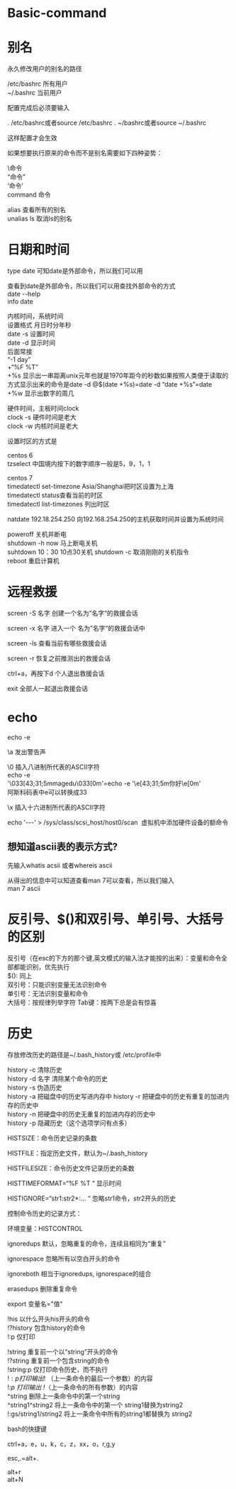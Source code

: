 # Basic-command
# __别名__  
 
永久修改用户的别名的路径  

/etc/bashrc   所有用户  
~/.bashrc     当前用户 

配置完成后必须要输入  

. /etc/bashrc或者source /etc/bashrc
. ~/bashrc或者source ~/.bashrc  

这样配置才会生效  

如果想要执行原来的命令而不是别名需要如下四种姿势：  

\命令  
“命令”  
‘命令’  
command  命令


alias  查看所有的别名  
unalias ls  取消ls的别名  

# __日期和时间__

type date  可知date是外部命令，所以我们可以用

查看到date是外部命令，所以我们可以用查找外部命令的方式  
date --help  
info date  

内核时间，系统时间    
设置格式  月日时分年秒  
date -s  设置时间  
date -d  显示时间  
后面常接  
“-1 day”  
+“%F %T”  
+%s  显示出一串距离unix元年也就是1970年距今的秒数如果按照人类便于读取的方式显示出来的命令是date -d @$(date +%s)=date -d “date +%s”=date  
+%w  显示出数字的周几

硬件时间，主板时间clock  
clock -s 硬件时间是老大  
clock -w 内核时间是老大  
  
设置时区的方式是    

centos 6  
tzselect 中国境内按下的数字顺序一般是5，9，1，1  

centos 7  
timedatectl set-timezone Asia/Shanghai把时区设置为上海  
timedatectl status查看当前的时区  
timedatectl list-timezones  列出时区

natdate 192.18.254.250  向192.168.254.250的主机获取时间并设置为系统时间   


poweroff 关机并断电  
shutdown -h now 马上断电关机   
suhtdown 10：30  10点30关机 
shutdown -c 取消刚刚的关机指令  
reboot  重启计算机


# __远程救援__  

screen -S 名字  创建一个名为”名字“的救援会话  

screen -x 名字   进入一个 名为”名字“的救援会话中  

screen -ls  查看当前有哪些救援会话   

screen -r  恢复之前推测出的救援会话  

ctrl+a，再按下d   个人退出救援会话  

exit   全部人一起退出救援会话  

# __echo__  

echo -e 

\a   发出警告声   

\0   插入八进制所代表的ASCII字符   
  echo -e   
'\033[43;31;5mmagedu\033[0m'=echo -e '\e[43;31;5m你好\e[0m'  
阿斯科码表中e可以转换成33

\x  插入十六进制所代表的ASCII字符  

echo '---' > /sys/class/scsi_host/host0/scan  虚拟机中添加硬件设备的额命令

## __想知道ascii表的表示方式?__  
先输入whatis acsii 或者whereis ascii

从得出的信息中可以知道查看man 7可以查看，所以我们输入  
man 7 ascii 

# __反引号、$()和双引号、单引号、大括号的区别__

反引号（在esc的下方的那个键,英文模式的输入法才能按的出来）：变量和命令全部都能识别，优先执行  
$(): 同上  
双引号：只能识别变量无法识别命令  
单引号：无法识别变量和命令  
大括号：按规律列举字符
Tab键：按两下总是会有惊喜  

# __历史__  
存放修改历史的路径是~/.bash_history或 /etc/profile中

history -c 清除历史  
history -d 名字  清除某个命令的历史   
history -s 伪造历史      
history -a  把磁盘中的历史写进内存中
history -r  把硬盘中的历史有重复的加进内存的历史中  
history -n 把硬盘中的历史无重复的加进内存的历史中  
history -p  隐藏历史（这个选项学问有点多）  

HISTSIZE：命令历史记录的条数    

HISTFILE：指定历史文件，默认为~/.bash_history    

HISTFILESIZE：命令历史文件记录历史的条数    

HISTTIMEFORMAT=“%F %T “ 显示时间  

HISTIGNORE=“str1:str2*:… “ 忽略str1命令，str2开头的历史    

控制命令历史的记录方式：    

环境变量：HISTCONTROL    

ignoredups 默认，忽略重复的命令，连续且相同为“重复”  

ignorespace 忽略所有以空白开头的命令    

ignoreboth 相当于ignoredups, ignorespace的组合    

erasedups 删除重复命令    

export 变量名="值“    

!his   以什么开头his开头的命令  
!?history   包含history的命令  
!:p   仅打印  


!string 重复前一个以“string”开头的命令  
!?string 重复前一个包含string的命令  
!string:p 仅打印命令历史，而不执行  
!$:p 打印输出 !$ （上一条命令的最后一个参数）的内容  
!*:p 打印输出 !*（上一条命令的所有参数）的内容  
^string 删除上一条命令中的第一个string  
^string1^string2 将上一条命令中的第一个 string1替换为string2  
!:gs/string1/string2 将上一条命令中所有的string1都替换为 string2  


bash的快捷键  

ctrl+a，e，u，k，c，z，xx，o，r,g,y

esc,.=alt+.  

alt+r  
alt+N
